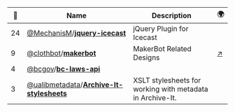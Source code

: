 |:star2: | Name | Description | 🌍|
|---|---|---|---|
|24|[@MechanisM](https://github.com/MechanisM)/[**jquery-icecast**](https://github.com/MechanisM/jquery-icecast)|jQuery Plugin for Icecast||
|9|[@clothbot](https://github.com/clothbot)/[**makerbot**](https://github.com/clothbot/makerbot)|MakerBot Related Designs|[:arrow_upper_right:](http://clothbot.com/wiki/MakerBotNumberNine)|
|4|[@bcgov](https://github.com/bcgov)/[**bc-laws-api**](https://github.com/bcgov/bc-laws-api)|||
|3|[@ualibmetadata](https://github.com/ualibmetadata)/[**Archive-It-stylesheets**](https://github.com/ualibmetadata/Archive-It-stylesheets)|XSLT stylesheets for working with metadata in Archive-It.||


